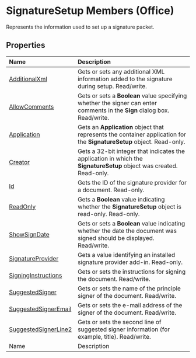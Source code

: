 
# SignatureSetup Members (Office)
Represents the information used to set up a signature packet.

## Properties



|**Name**|**Description**|
|:-----|:-----|
| [AdditionalXml](dd091bd0-f690-7a13-258d-6a4a811d56b6.md)|Gets or sets any additional XML information added to the signature during setup. Read/write.|
| [AllowComments](18e47357-7f3f-98d9-54fd-97ac81bfbde6.md)|Gets or sets a  **Boolean** value specifying whether the signer can enter comments in the **Sign** dialog box. Read/write.|
| [Application](a85a4f4b-785a-7efd-b497-2a35311b771c.md)|Gets an  **Application** object that represents the container application for the **SignatureSetup** object. Read-only.|
| [Creator](b942735a-c356-7435-2dea-0617b7787db0.md)|Gets a 32-bit integer that indicates the application in which the  **SignatureSetup** object was created. Read-only.|
| [Id](9520a91b-288e-1456-9661-84d76248d43e.md)|Gets the ID of the signature provider for a document. Read-only.|
| [ReadOnly](240ee346-2272-a600-d6ef-c573a138265f.md)|Gets a  **Boolean** value indicating whether the **SignatureSetup** object is read-only. Read-only.|
| [ShowSignDate](2dea2e14-befa-d89e-8f6d-93d57c68261a.md)|Gets or sets a  **Boolean** value indicating whether the date the document was signed should be displayed. Read/write.|
| [SignatureProvider](ad332561-a49f-a830-7f3a-2e8df4730765.md)|Gets a value identifying an installed signature provider add-in. Read-only.|
| [SigningInstructions](3456345e-68d7-3cda-2e34-719a8c80b9a8.md)|Gets or sets the instructions for signing the document. Read/write.|
| [SuggestedSigner](1430d2c9-bcfd-da0d-b6a7-625d60efb158.md)|Gets or sets the name of the principle signer of the document. Read/write.|
| [SuggestedSignerEmail](4321b61f-d6c4-4ed4-e739-dbe51408c4ba.md)|Gets or sets the e-mail address of the signer of the document. Read/write.|
| [SuggestedSignerLine2](889dca6d-7242-c442-8b33-848e6d0a469d.md)|Gets or sets the second line of suggested signer information (for example, title). Read/write.|
|Name|Description|
